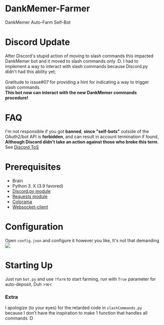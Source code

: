 # DankMemer-Farmer
DankMemer Auto-Farm Self-Bot

# Discord Update
After Discord's stupid action of moving to slash commands this impacted DankMemer bot and it moved to slash commands only :D. I had to implement a way to interact with slash commands because Discord.py didn't had this ability yet;<br><br>
Gratitude to issue#07 for providing a hint for indicating a way to trigger slash commands.<br>**This bot now can interact with the new DankMemer commands procedure!**

# FAQ
I'm not responsible if you got **banned**, **since "self-bots"** outside of the OAuth2/bot API is **forbidden**, and can result in account termination if found, **Although Discord didn't take an action against those who broke this term**. See <a href="https://support.discord.com/hc/en-us/articles/115002192352-Automated-user-accounts-self-bots-">Discord ToS</a>

# Prerequisites
* Brain
* Python 3. X (3.9 favored)
* [Discord.py module](https://pypi.org/project/discord.py/)
* [Requests module](https://pypi.org/project/requests/)
* [Colorama](https://pypi.org/project/colorama/)
* [Websocket-client](https://pypi.org/project/websocket-client/)

# Configuration
Open ```config.json``` and configure it however you like, It's not that demanding
<img src="https://i.ibb.co/X8MMFpN/explain.png">

# Starting Up
Just run ```bot.py``` and use ```?farm``` to start farming, run with ```True``` parameter for auto-deposit, Duh >w<

### Extra
I apologize (to your eyes) for the retarded code in ```slashCommands.py``` because I don't have the inspiration to make 1 function that handles all commands :D
